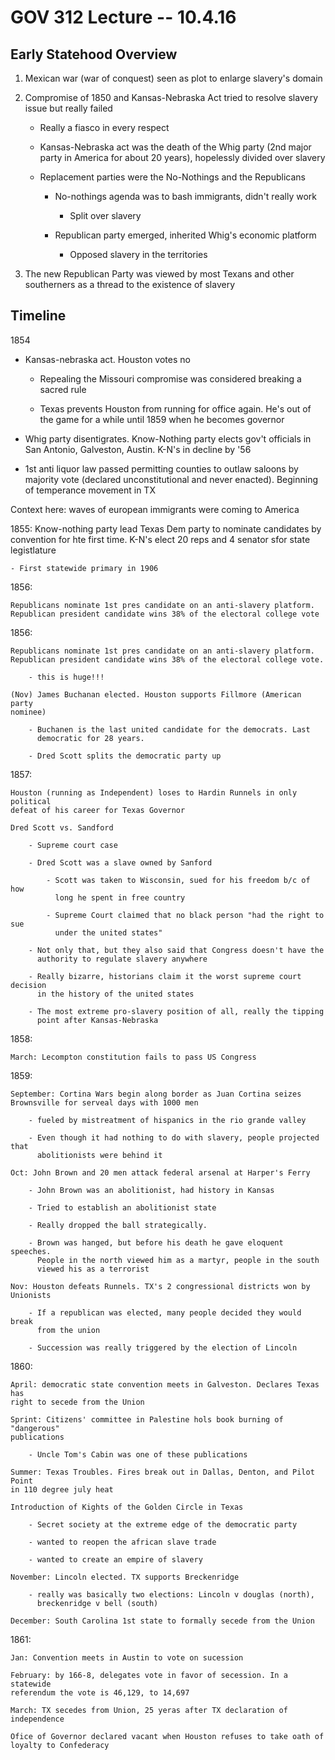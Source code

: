# GOV 312 Lecture -- 10.4.16

## Early Statehood Overview

1. Mexican war (war of conquest) seen as plot to enlarge slavery's domain

2. Compromise of 1850 and Kansas-Nebraska Act tried to resolve slavery issue
   but really failed

    - Really a fiasco in every respect

    - Kansas-Nebraska act was the death of the Whig party (2nd major party in
      America for about 20 years), hopelessly divided over slavery

    - Replacement parties were the No-Nothings and the Republicans

        - No-nothings agenda was to bash immigrants, didn't really work

            - Split over slavery

        - Republican party emerged, inherited Whig's economic platform

            - Opposed slavery in the territories

3. The new Republican Party was viewed by most Texans and other southerners as
   a thread to the existence of slavery

## Timeline

1854

- Kansas-nebraska act. Houston votes no

    - Repealing the Missouri compromise was considered breaking a sacred rule

    - Texas prevents Houston from running for office again. He's out of the
      game for a while until 1859 when he becomes governor

- Whig party disentigrates. Know-Nothing party elects gov't officials in San
  Antonio, Galveston, Austin. K-N's in decline by '56

- 1st anti liquor law passed permitting counties to outlaw saloons by majority
  vote (declared unconstitutional and never enacted). Beginning of temperance
  movement in TX

Context here: waves of european immigrants were coming to America

1855: Know-nothing party lead Texas Dem party to nominate candidates by
convention for hte first time. K-N's elect 20 reps and 4 senator sfor state
legistlature

    - First statewide primary in 1906

1856:

    Republicans nominate 1st pres candidate on an anti-slavery platform.
    Republican president candidate wins 38% of the electoral college vote

1856:

    Republicans nominate 1st pres candidate on an anti-slavery platform.
    Republican president candidate wins 38% of the electoral college vote.

        - this is huge!!!

    (Nov) James Buchanan elected. Houston supports Fillmore (American party
    nominee)

        - Buchanen is the last united candidate for the democrats. Last
          democratic for 28 years.

        - Dred Scott splits the democratic party up

1857: 

    Houston (running as Independent) loses to Hardin Runnels in only political
    defeat of his career for Texas Governor

    Dred Scott vs. Sandford

        - Supreme court case

        - Dred Scott was a slave owned by Sanford

            - Scott was taken to Wisconsin, sued for his freedom b/c of how
              long he spent in free country

            - Supreme Court claimed that no black person "had the right to sue
              under the united states"

        - Not only that, but they also said that Congress doesn't have the
          authority to regulate slavery anywhere

        - Really bizarre, historians claim it the worst supreme court decision
          in the history of the united states

        - The most extreme pro-slavery position of all, really the tipping
          point after Kansas-Nebraska

1858:

    March: Lecompton constitution fails to pass US Congress

1859:

    September: Cortina Wars begin along border as Juan Cortina seizes
    Brownsville for serveal days with 1000 men

        - fueled by mistreatment of hispanics in the rio grande valley

        - Even though it had nothing to do with slavery, people projected that
          abolitionists were behind it

    Oct: John Brown and 20 men attack federal arsenal at Harper's Ferry

        - John Brown was an abolitionist, had history in Kansas

        - Tried to establish an abolitionist state

        - Really dropped the ball strategically.

        - Brown was hanged, but before his death he gave eloquent speeches.
          People in the north viewed him as a martyr, people in the south
          viewed his as a terrorist

    Nov: Houston defeats Runnels. TX's 2 congressional districts won by 
    Unionists

        - If a republican was elected, many people decided they would break
          from the union

        - Succession was really triggered by the election of Lincoln

1860:

    April: democratic state convention meets in Galveston. Declares Texas has
    right to secede from the Union

    Sprint: Citizens' committee in Palestine hols book burning of "dangerous"
    publications

        - Uncle Tom's Cabin was one of these publications

    Summer: Texas Troubles. Fires break out in Dallas, Denton, and Pilot Point
    in 110 degree july heat

    Introduction of Kights of the Golden Circle in Texas

        - Secret society at the extreme edge of the democratic party

        - wanted to reopen the african slave trade

        - wanted to create an empire of slavery

    November: Lincoln elected. TX supports Breckenridge

        - really was basically two elections: Lincoln v douglas (north),
          breckenridge v bell (south)

    December: South Carolina 1st state to formally secede from the Union

1861:

    Jan: Convention meets in Austin to vote on sucession

    February: by 166-8, delegates vote in favor of secession. In a statewide
    referendum the vote is 46,129, to 14,697

    March: TX secedes from Union, 25 yeras after TX declaration of independence

    Ofice of Governor declared vacant when Houston refuses to take oath of
    loyalty to Confederacy

